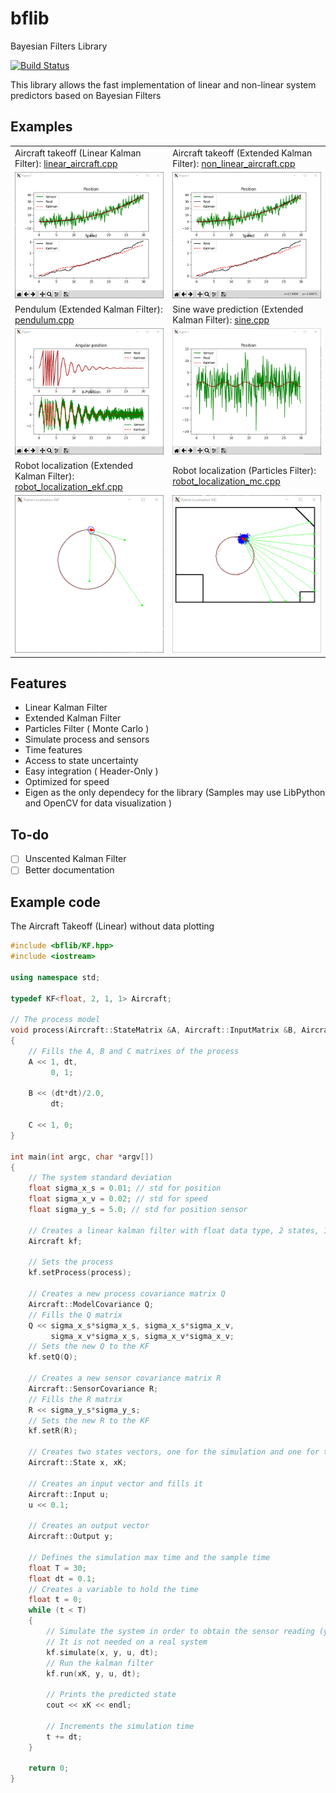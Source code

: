 # bflib
Bayesian Filters Library

[![Build Status](https://travis-ci.com/AlexanderSilvaB/bflib.svg?branch=master)](https://travis-ci.com/AlexanderSilvaB/bflib)

This library allows the fast implementation of linear and non-linear system predictors based on Bayesian Filters

## Examples
| | |
|-|-|
| Aircraft takeoff (Linear Kalman Filter): [linear_aircraft.cpp](samples/linear_aircraft.cpp) | Aircraft takeoff (Extended Kalman Filter): [non_linear_aircraft.cpp](samples/non_linear_aircraft.cpp) |
| ![Aircraft takeoff linear example](docs/images/linear_aircraft.png?raw=true "Aircraft takeoff") | ![Aircraft takeoff non-linear example](docs/images/non_linear_aircraft.png?raw=true "Aircraft takeoff") |
| Pendulum (Extended Kalman Filter): [pendulum.cpp](samples/pendulum.cpp) | Sine wave prediction (Extended Kalman Filter): [sine.cpp](samples/sine.cpp) |
| ![Pendulum](docs/images/pendulum.png?raw=true "Pendulum") | ![Sine](docs/images/sine.png?raw=true "Sine") |
| Robot localization (Extended Kalman Filter): [robot_localization_ekf.cpp](samples/robot_localization_ekf.cpp) | Robot localization (Particles Filter): [robot_localization_mc.cpp](samples/robot_localization_mc.cpp) |
| ![Robot Localization Kalman](docs/images/robot_localization_ekf.png?raw=true "Robot Localization Kalman") | ![Robot Localization Monte Carlo](docs/images/robot_localization_mc.png?raw=true "Robot Localization Monte Carlo") |

## Features
* Linear Kalman Filter
* Extended Kalman Filter
* Particles Filter ( Monte Carlo )
* Simulate process and sensors
* Time features
* Access to state uncertainty
* Easy integration ( Header-Only )
* Optimized for speed
* Eigen as the only dependecy for the library (Samples may use LibPython and OpenCV for data visualization )


## To-do
- [ ] Unscented Kalman Filter
- [ ] Better documentation

## Example code
The Aircraft Takeoff (Linear) without data plotting
```cpp
#include <bflib/KF.hpp>
#include <iostream>

using namespace std;

typedef KF<float, 2, 1, 1> Aircraft;

// The process model
void process(Aircraft::StateMatrix &A, Aircraft::InputMatrix &B, Aircraft::OutputMatrix &C, double dt)
{
    // Fills the A, B and C matrixes of the process
    A << 1, dt,
         0, 1;
    
    B << (dt*dt)/2.0,
         dt; 

    C << 1, 0;
}

int main(int argc, char *argv[])
{
    // The system standard deviation
    float sigma_x_s = 0.01; // std for position
    float sigma_x_v = 0.02; // std for speed
    float sigma_y_s = 5.0; // std for position sensor

    // Creates a linear kalman filter with float data type, 2 states, 1 input and 1 output
    Aircraft kf;

    // Sets the process
    kf.setProcess(process);

    // Creates a new process covariance matrix Q
    Aircraft::ModelCovariance Q;
    // Fills the Q matrix
    Q << sigma_x_s*sigma_x_s, sigma_x_s*sigma_x_v,
         sigma_x_v*sigma_x_s, sigma_x_v*sigma_x_v;  
    // Sets the new Q to the KF
    kf.setQ(Q);

    // Creates a new sensor covariance matrix R
    Aircraft::SensorCovariance R;
    // Fills the R matrix
    R << sigma_y_s*sigma_y_s;
    // Sets the new R to the KF
    kf.setR(R);

    // Creates two states vectors, one for the simulation and one for the kalman output
    Aircraft::State x, xK;

    // Creates an input vector and fills it
    Aircraft::Input u;
    u << 0.1;

    // Creates an output vector
    Aircraft::Output y;

    // Defines the simulation max time and the sample time
    float T = 30;
    float dt = 0.1;
    // Creates a variable to hold the time 
    float t = 0;
    while (t < T)
    {
        // Simulate the system in order to obtain the sensor reading (y).
        // It is not needed on a real system
        kf.simulate(x, y, u, dt);
        // Run the kalman filter
        kf.run(xK, y, u, dt);

        // Prints the predicted state
        cout << xK << endl;

        // Increments the simulation time
        t += dt;
    }

    return 0;
}
```